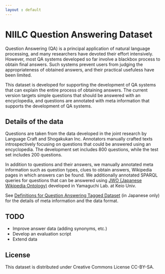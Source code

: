 ```yaml
---
layout : default
---
```


# NIILC Question Answering Dataset

Question Answering (QA) is a principal application of natural language
processing, and many researchers have devoted their effort
intensively.  However, most QA systems developed so far involve a
blackbox process to obtain final answers.  Such systems prevent users
from judging the appropriateness of obtained answers, and their
practical usefuless have been limited.

This dataset is developed for supporting the development of QA systems
that can explain the entire process of obtaining answers.  The current
version targets simple questions that should be answered with an
encyclopedia, and questions are annotated with meta information that
supports the development of QA systems.

## Details of the data

Questions are taken from the data developed in the joint research by
Language Craft and Shogakukan Inc.  Annotators manually crafted
texts introspectively focusing on questions that could be answered
using an encyclopedia.  The development set includes 800 questions,
while the test set includes 200 questions.

In addition to questions and their answers, we manually annotated meta
information such as question types, clues to obtain answers, Wikipedia
pages in which answers can be found.  We additionally annotated SPARQL
queries for questions that can be answered using
[JWO (Japanese Wikipedia Ontology)](http://www.wikipediaontology.org)
developed in Yamaguchi Lab. at Keio Univ.

See
[Definitions for Question Answering Tagged Dataset](https://github.com/mynlp/niilc-qa/blob/master/data/NIILC-ECQA2015_AnnotationDefinition.md)
(in Japanese only) for the details of meta information and the data format.

## TODO

* Improve answer data (adding synonyms, etc.)
* Develop an evaluation script
* Extend data

## License

This dataset is distributed under Creative Commons License CC-BY-SA.

